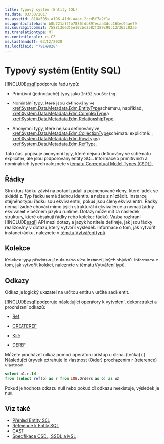 ```yaml
---
title: Typový systém (Entity SQL)
ms.date: 03/30/2017
ms.assetid: 818a505b-a196-41dd-aaac-2ccd5f7a2f1a
ms.openlocfilehash: b8b721aff5b7886fdb897ecaa3dcc163ec94ae79
ms.sourcegitcommit: 7588136e355e10cbc2582f389c90c127363c02a5
ms.translationtype: MT
ms.contentlocale: cs-CZ
ms.lasthandoff: 03/12/2020
ms.locfileid: "79149828"
---
```

# <a name="type-system-entity-sql"></a>Typový systém (Entity SQL)
[!INCLUDE[esql](../../../../../../includes/esql-md.md)]podporuje řadu typů:  
  
- Primitivní (jednoduché) typy, jako `Int32` jsou`String.`  
  
- Nominální typy, které jsou definovány ve <xref:System.Data.Metadata.Edm.EntityType>schématu, například , <xref:System.Data.Metadata.Edm.ComplexType>a <xref:System.Data.Metadata.Edm.RelationshipType>.  
  
- Anonymní typy, které nejsou definovány ve <xref:System.Data.Metadata.Edm.CollectionType>schématu explicitně: , <xref:System.Data.Metadata.Edm.RowType>a <xref:System.Data.Metadata.Edm.RefType>.  
  
 Tato část popisuje anonymní typy, které nejsou definovány ve schématu explicitně, ale jsou podporovány entity SQL. Informace o primitivních a nominálních typech naleznete v [tématu Conceptual Model Types (CSDL).](/ef/ef6/modeling/designer/advanced/edmx/csdl-spec#conceptual-model-types-csdl)  
  
## <a name="rows"></a>Řádky  
 Struktura řádku závisí na pořadí zadali a pojmenované členy, které řádek se skládá z. Typ řádku nemá žádnou identitu a nelze z ní zdědit. Instance stejného typu řádku jsou ekvivalentní, pokud jsou členy ekvivalentní. Řádky nemají žádné chování mimo jejich strukturální ekvivalence a nemají žádný ekvivalent v běžném jazyku runtime. Dotazy může mít za následek struktury, které obsahují řádky nebo kolekce řádků. Vazba rozhraní [!INCLUDE[esql](../../../../../../includes/esql-md.md)] API mezi dotazy a jazyk hostitele definuje, jak jsou řádky realizovány v dotazu, který vytvořil výsledek. Informace o tom, jak vytvořit instanci řádku, naleznete v [tématu Vytváření typů](constructing-types-entity-sql.md).  
  
## <a name="collections"></a>Kolekce  
 Kolekce typy představují nula nebo více instancí jiných objektů. Informace o tom, jak vytvořit kolekci, naleznete [v tématu Vytváření typů](constructing-types-entity-sql.md).  
  
## <a name="references"></a>Odkazy  
 Odkaz je logický ukazatel na určitou entitu v určité sadě entit.  
  
 [!INCLUDE[esql](../../../../../../includes/esql-md.md)]podporuje následující operátory k vytvoření, dekonstrukci a procházení odkazů:  
  
- [Ref](ref-entity-sql.md)  
  
- [CREATEREF](createref-entity-sql.md)  
  
- [Klíč](key-entity-sql.md)  
  
- [DEREF](deref-entity-sql.md)  
  
 Můžete procházet odkaz pomocí operátoru přístup u člena`.`(tečka) ( ). Následující úryvek extrahuje Id vlastnost (Order) procházením r (reference) vlastnost.  
  
```sql  
select o2.r.Id
from (select ref(o) as r from LOB.Orders as o) as o2
```  
  
 Pokud je hodnota odkazu null nebo pokud cíl odkazu neexistuje, výsledek je null.  
  
## <a name="see-also"></a>Viz také

- [Přehled Entity SQL](entity-sql-overview.md)
- [Reference k Entity SQL](entity-sql-reference.md)
- [CAST](cast-entity-sql.md)
- [Specifikace CSDL, SSDL a MSL](/ef/ef6/modeling/designer/advanced/edmx/csdl-spec)
